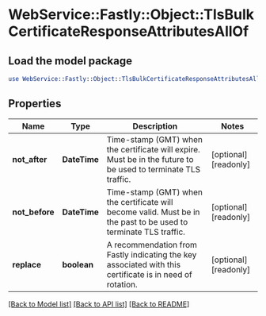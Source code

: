 # WebService::Fastly::Object::TlsBulkCertificateResponseAttributesAllOf

## Load the model package
```perl
use WebService::Fastly::Object::TlsBulkCertificateResponseAttributesAllOf;
```

## Properties
Name | Type | Description | Notes
------------ | ------------- | ------------- | -------------
**not_after** | **DateTime** | Time-stamp (GMT) when the certificate will expire. Must be in the future to be used to terminate TLS traffic. | [optional] [readonly] 
**not_before** | **DateTime** | Time-stamp (GMT) when the certificate will become valid. Must be in the past to be used to terminate TLS traffic. | [optional] [readonly] 
**replace** | **boolean** | A recommendation from Fastly indicating the key associated with this certificate is in need of rotation. | [optional] [readonly] 

[[Back to Model list]](../README.md#documentation-for-models) [[Back to API list]](../README.md#documentation-for-api-endpoints) [[Back to README]](../README.md)


